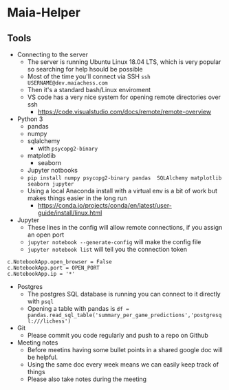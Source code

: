 # Maia-Helper

## Tools
+ Connecting to the server
  + The server is running Ubuntu Linux 18.04 LTS, which is very popular so searching for help hsould be possible
  + Most of the time you'll connect via SSH `ssh USERNAME@dev.maiachess.com`
  + Then it's a standard bash/Linux enviroment
  + VS code has a very nice system for opening remote directories over ssh
    + https://code.visualstudio.com/docs/remote/remote-overview
+ Python 3
  + pandas
  + numpy
  + sqlalchemy
    + with `psycopg2-binary`
  + matplotlib
    + seaborn
  + Jupyter notbooks
  + `pip install numpy psycopg2-binary pandas  SQLAlchemy matplotlib seaborn jupyter`
  + Using a local Anaconda install with a virtual env is a bit of work but makes things easier in the long run
    + https://conda.io/projects/conda/en/latest/user-guide/install/linux.html
+ Jupyter
    + These lines in the config will allow remote connections, if you assign an open port
    + `jupyter notebook --generate-config` will make the config file
    + `jupyter notebook list` will tell you the connection token
```
c.NotebookApp.open_browser = False
c.NotebookApp.port = OPEN_PORT
c.NotebookApp.ip = '*'
```
+ Postgres
  + The postgres SQL database is running you can connect to it directly with `psql`
  + Opening a table with pandas is `df = pandas.read_sql_table('summary_per_game_predictions','postgresql:///lichess')`
+ Git
  + Please commit you code regularly and push to a repo on Github
+ Meeting notes
  + Before meetins having some bullet points in a shared google doc will be helpful.
  + Using the same doc every week means we can easily keep track of things
  + Please also take notes during the meeting

